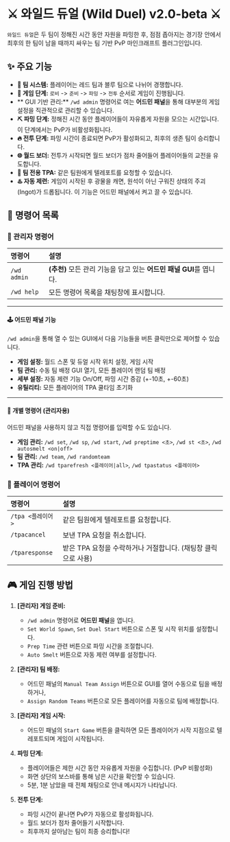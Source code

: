 # ⚔️ 와일드 듀얼 (Wild Duel) v2.0-beta ⚔️

`와일드 듀얼`은 두 팀이 정해진 시간 동안 자원을 파밍한 후, 점점 좁아지는 경기장 안에서 최후의 한 팀이 남을 때까지 싸우는 팀 기반 PvP 마인크래프트 플러그인입니다.

## ✨ 주요 기능

*   **🚩 팀 시스템:** 플레이어는 레드 팀과 블루 팀으로 나뉘어 경쟁합니다.
*   **🔄 게임 단계:** `로비` -> `준비` -> `파밍` -> `전투` 순서로 게임이 진행됩니다.
*   ** GUI 기반 관리:** `/wd admin` 명령어로 여는 **어드민 패널**을 통해 대부분의 게임 설정을 직관적으로 관리할 수 있습니다.
*   **⛏️ 파밍 단계:** 정해진 시간 동안 플레이어들이 자유롭게 자원을 모으는 시간입니다. 이 단계에서는 PvP가 비활성화됩니다.
*   **🔥 전투 단계:** 파밍 시간이 종료되면 PvP가 활성화되고, 최후의 생존 팀이 승리합니다.
*   **🌐 월드 보더:** 전투가 시작되면 월드 보더가 점차 줄어들어 플레이어들의 교전을 유도합니다.
*   **🤝 팀 전용 TPA:** 같은 팀원에게 텔레포트를 요청할 수 있습니다.
*   **♨️ 자동 제련:** 게임이 시작된 후 광물을 캐면, 원석이 아닌 구워진 상태의 주괴(Ingot)가 드롭됩니다. 이 기능은 어드민 패널에서 켜고 끌 수 있습니다.

## 📖 명령어 목록

### 👑 관리자 명령어

| 명령어 | 설명 |
| :--- | :--- |
| `/wd admin` | **(추천)** 모든 관리 기능을 담고 있는 **어드민 패널 GUI**를 엽니다. |
| `/wd help` | 모든 명령어 목록을 채팅창에 표시합니다. |

--- 

#### 🕹️ 어드민 패널 기능

`/wd admin`을 통해 열 수 있는 GUI에서 다음 기능들을 버튼 클릭만으로 제어할 수 있습니다.

*   **게임 설정:** 월드 스폰 및 듀얼 시작 위치 설정, 게임 시작
*   **팀 관리:** 수동 팀 배정 GUI 열기, 모든 플레이어 랜덤 팀 배정
*   **세부 설정:** 자동 제련 기능 On/Off, 파밍 시간 증감 (+-10초, +-60초)
*   **유틸리티:** 모든 플레이어의 TPA 쿨타임 초기화

--- 

#### 📜 개별 명령어 (관리자용)

어드민 패널을 사용하지 않고 직접 명령어를 입력할 수도 있습니다.

*   **게임 관리:** `/wd set`, `/wd sp`, `/wd start`, `/wd preptime <초>`, `/wd st <초>`, `/wd autosmelt <on|off>`
*   **팀 관리:** `/wd team`, `/wd randomteam`
*   **TPA 관리:** `/wd tparefresh <플레이어|all>`, `/wd tpastatus <플레이어>`

### 👤 플레이어 명령어

| 명령어 | 설명 |
| :--- | :--- |
| `/tpa <플레이어>` | 같은 팀원에게 텔레포트를 요청합니다. |
| `/tpacancel` | 보낸 TPA 요청을 취소합니다. |
| `/tparesponse` | 받은 TPA 요청을 수락하거나 거절합니다. (채팅창 클릭으로 사용) |

## 🎮 게임 진행 방법

1.  **[관리자] 게임 준비:**
    *   `/wd admin` 명령어로 **어드민 패널**을 엽니다.
    *   `Set World Spawn`, `Set Duel Start` 버튼으로 스폰 및 시작 위치를 설정합니다.
    *   `Prep Time` 관련 버튼으로 파밍 시간을 조절합니다.
    *   `Auto Smelt` 버튼으로 자동 제련 여부를 설정합니다.

2.  **[관리자] 팀 배정:**
    *   어드민 패널의 `Manual Team Assign` 버튼으로 GUI를 열어 수동으로 팀을 배정하거나,
    *   `Assign Random Teams` 버튼으로 모든 플레이어를 자동으로 팀에 배정합니다.

3.  **[관리자] 게임 시작:**
    *   어드민 패널의 `Start Game` 버튼을 클릭하면 모든 플레이어가 시작 지점으로 텔레포트되며 게임이 시작됩니다.

4.  **파밍 단계:**
    *   플레이어들은 제한 시간 동안 자유롭게 자원을 수집합니다. (PvP 비활성화)
    *   화면 상단의 보스바를 통해 남은 시간을 확인할 수 있습니다.
    *   5분, 1분 남았을 때 전체 채팅으로 안내 메시지가 나타납니다.

5.  **전투 단계:**
    *   파밍 시간이 끝나면 PvP가 자동으로 활성화됩니다.
    *   월드 보더가 점차 줄어들기 시작합니다.
    *   최후까지 살아남는 팀이 최종 승리합니다!